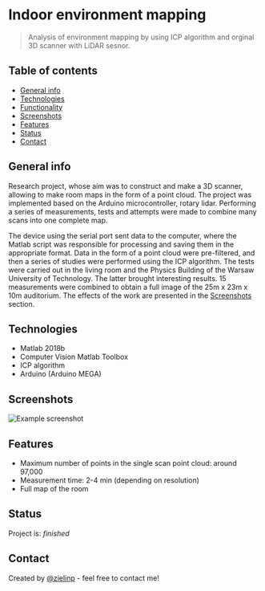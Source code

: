 ﻿# Indoor environment mapping
> Analysis of environment mapping by using ICP algorithm and orginal 3D scanner with LiDAR sesnor.

## Table of contents
* [General info](#general-info)
* [Technologies](#technologies)
* [Functionality](#functionality)
* [Screenshots](#screenshots)
* [Features](#features)
* [Status](#status)
* [Contact](#contact)

## General info
Research project, whose aim was to construct and make a 3D scanner, allowing to make room maps in the form of a point cloud. 
The project was implemented based on the Arduino microcontroller, rotary lidar. 
Performing a series of measurements, tests and attempts were made to combine many scans into one complete map.

The device using the serial port sent data to the computer, where the Matlab script was responsible for processing and saving them in the appropriate format. Data in the form of a point cloud were pre-filtered, and then a series of studies were performed using the ICP algorithm. The tests were carried out in the living room and the Physics Building of the Warsaw University of Technology. The latter brought interesting results. 15 measurements were combined to obtain a full image of the 25m x 23m x 10m auditorium. The effects of the work are presented in the [Screenshots](#screenshots) section.

## Technologies
* Matlab 2018b
* Computer Vision Matlab Toolbox
* ICP algorithm
* Arduino (Arduino MEGA)

## Screenshots
![Example screenshot](./img/screenshot.png)

## Features
* Maximum number of points in the single scan point cloud: around 97,000
* Measurement time: 2-4 min (depending on resolution)
* Full map of the room

## Status
Project is: _finished_

## Contact
Created by [@zielinp](https://www.linkedin.com/in/zielinp/) - feel free to contact me!
